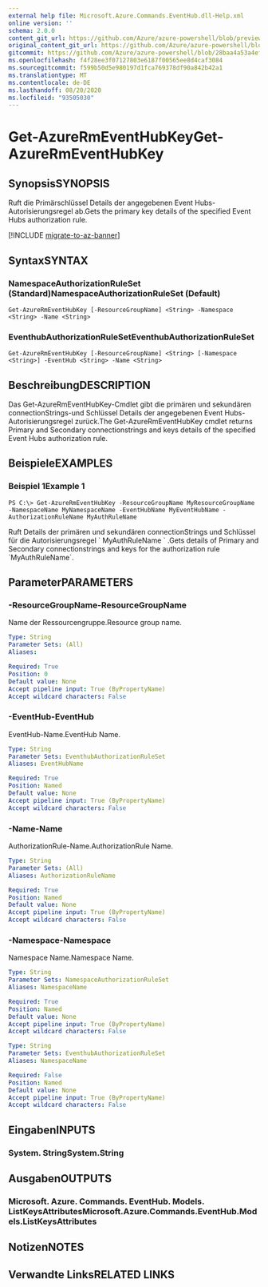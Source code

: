 ```yaml
---
external help file: Microsoft.Azure.Commands.EventHub.dll-Help.xml
online version: ''
schema: 2.0.0
content_git_url: https://github.com/Azure/azure-powershell/blob/preview/src/ResourceManager/EventHub/Commands.EventHub/help/Get-AzureRmEventHubKey.md
original_content_git_url: https://github.com/Azure/azure-powershell/blob/preview/src/ResourceManager/EventHub/Commands.EventHub/help/Get-AzureRmEventHubKey.md
gitcommit: https://github.com/Azure/azure-powershell/blob/28baa4a53a4efceb1197c032a8db08e199f0858d
ms.openlocfilehash: f4f28ee3f07127803e6187f00565ee8d4caf3084
ms.sourcegitcommit: f599b50d5e980197d1fca769378df90a842b42a1
ms.translationtype: MT
ms.contentlocale: de-DE
ms.lasthandoff: 08/20/2020
ms.locfileid: "93505030"
---
```

# <span data-ttu-id="934d5-101">Get-AzureRmEventHubKey</span><span class="sxs-lookup"><span data-stu-id="934d5-101">Get-AzureRmEventHubKey</span></span>

## <span data-ttu-id="934d5-102">Synopsis</span><span class="sxs-lookup"><span data-stu-id="934d5-102">SYNOPSIS</span></span>
<span data-ttu-id="934d5-103">Ruft die Primärschlüssel Details der angegebenen Event Hubs-Autorisierungsregel ab.</span><span class="sxs-lookup"><span data-stu-id="934d5-103">Gets the primary key details of the specified Event Hubs authorization rule.</span></span>

[!INCLUDE [migrate-to-az-banner](../../includes/migrate-to-az-banner.md)]

## <span data-ttu-id="934d5-104">Syntax</span><span class="sxs-lookup"><span data-stu-id="934d5-104">SYNTAX</span></span>

### <span data-ttu-id="934d5-105">NamespaceAuthorizationRuleSet (Standard)</span><span class="sxs-lookup"><span data-stu-id="934d5-105">NamespaceAuthorizationRuleSet (Default)</span></span>
```
Get-AzureRmEventHubKey [-ResourceGroupName] <String> -Namespace <String> -Name <String>
```

### <span data-ttu-id="934d5-106">EventhubAuthorizationRuleSet</span><span class="sxs-lookup"><span data-stu-id="934d5-106">EventhubAuthorizationRuleSet</span></span>
```
Get-AzureRmEventHubKey [-ResourceGroupName] <String> [-Namespace <String>] -EventHub <String> -Name <String>
```

## <span data-ttu-id="934d5-107">Beschreibung</span><span class="sxs-lookup"><span data-stu-id="934d5-107">DESCRIPTION</span></span>
<span data-ttu-id="934d5-108">Das Get-AzureRmEventHubKey-Cmdlet gibt die primären und sekundären connectionStrings-und Schlüssel Details der angegebenen Event Hubs-Autorisierungsregel zurück.</span><span class="sxs-lookup"><span data-stu-id="934d5-108">The Get-AzureRmEventHubKey cmdlet returns Primary and Secondary connectionstrings and keys details of the specified Event Hubs authorization rule.</span></span>

## <span data-ttu-id="934d5-109">Beispiele</span><span class="sxs-lookup"><span data-stu-id="934d5-109">EXAMPLES</span></span>

### <span data-ttu-id="934d5-110">Beispiel 1</span><span class="sxs-lookup"><span data-stu-id="934d5-110">Example 1</span></span>
```
PS C:\> Get-AzureRmEventHubKey -ResourceGroupName MyResourceGroupName -NamespaceName MyNamespaceName -EventHubName MyEventHubName -AuthorizationRuleName MyAuthRuleName
```

<span data-ttu-id="934d5-111">Ruft Details der primären und sekundären connectionStrings und Schlüssel für die Autorisierungsregel \` MyAuthRuleName \` .</span><span class="sxs-lookup"><span data-stu-id="934d5-111">Gets details of Primary and Secondary connectionstrings and keys for the authorization rule \`MyAuthRuleName\`.</span></span>

## <span data-ttu-id="934d5-112">Parameter</span><span class="sxs-lookup"><span data-stu-id="934d5-112">PARAMETERS</span></span>

### <span data-ttu-id="934d5-113">-ResourceGroupName</span><span class="sxs-lookup"><span data-stu-id="934d5-113">-ResourceGroupName</span></span>
<span data-ttu-id="934d5-114">Name der Ressourcengruppe.</span><span class="sxs-lookup"><span data-stu-id="934d5-114">Resource group name.</span></span>

```yaml
Type: String
Parameter Sets: (All)
Aliases: 

Required: True
Position: 0
Default value: None
Accept pipeline input: True (ByPropertyName)
Accept wildcard characters: False
```

### <span data-ttu-id="934d5-115">-EventHub</span><span class="sxs-lookup"><span data-stu-id="934d5-115">-EventHub</span></span>
<span data-ttu-id="934d5-116">EventHub-Name.</span><span class="sxs-lookup"><span data-stu-id="934d5-116">EventHub Name.</span></span>

```yaml
Type: String
Parameter Sets: EventhubAuthorizationRuleSet
Aliases: EventHubName

Required: True
Position: Named
Default value: None
Accept pipeline input: True (ByPropertyName)
Accept wildcard characters: False
```

### <span data-ttu-id="934d5-117">-Name</span><span class="sxs-lookup"><span data-stu-id="934d5-117">-Name</span></span>
<span data-ttu-id="934d5-118">AuthorizationRule-Name.</span><span class="sxs-lookup"><span data-stu-id="934d5-118">AuthorizationRule Name.</span></span>

```yaml
Type: String
Parameter Sets: (All)
Aliases: AuthorizationRuleName

Required: True
Position: Named
Default value: None
Accept pipeline input: True (ByPropertyName)
Accept wildcard characters: False
```

### <span data-ttu-id="934d5-119">-Namespace</span><span class="sxs-lookup"><span data-stu-id="934d5-119">-Namespace</span></span>
<span data-ttu-id="934d5-120">Namespace Name.</span><span class="sxs-lookup"><span data-stu-id="934d5-120">Namespace Name.</span></span>

```yaml
Type: String
Parameter Sets: NamespaceAuthorizationRuleSet
Aliases: NamespaceName

Required: True
Position: Named
Default value: None
Accept pipeline input: True (ByPropertyName)
Accept wildcard characters: False
```

```yaml
Type: String
Parameter Sets: EventhubAuthorizationRuleSet
Aliases: NamespaceName

Required: False
Position: Named
Default value: None
Accept pipeline input: True (ByPropertyName)
Accept wildcard characters: False
```

## <span data-ttu-id="934d5-121">Eingaben</span><span class="sxs-lookup"><span data-stu-id="934d5-121">INPUTS</span></span>

### <span data-ttu-id="934d5-122">System. String</span><span class="sxs-lookup"><span data-stu-id="934d5-122">System.String</span></span>

## <span data-ttu-id="934d5-123">Ausgaben</span><span class="sxs-lookup"><span data-stu-id="934d5-123">OUTPUTS</span></span>

### <span data-ttu-id="934d5-124">Microsoft. Azure. Commands. EventHub. Models. ListKeysAttributes</span><span class="sxs-lookup"><span data-stu-id="934d5-124">Microsoft.Azure.Commands.EventHub.Models.ListKeysAttributes</span></span>

## <span data-ttu-id="934d5-125">Notizen</span><span class="sxs-lookup"><span data-stu-id="934d5-125">NOTES</span></span>

## <span data-ttu-id="934d5-126">Verwandte Links</span><span class="sxs-lookup"><span data-stu-id="934d5-126">RELATED LINKS</span></span>

